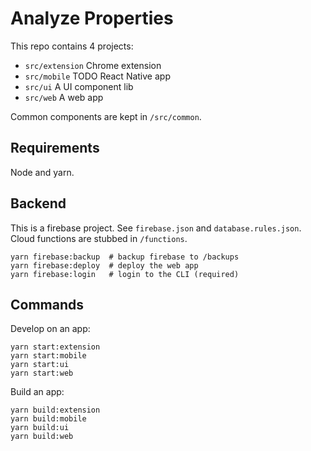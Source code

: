 # Analyze Properties

This repo contains 4 projects:

- `src/extension` Chrome extension
- `src/mobile` TODO React Native app
- `src/ui` A UI component lib
- `src/web` A web app

Common components are kept in `/src/common`.

## Requirements

Node and yarn.

## Backend

This is a firebase project.  See `firebase.json` and `database.rules.json`.  Cloud functions are stubbed in `/functions`.

```
yarn firebase:backup  # backup firebase to /backups
yarn firebase:deploy  # deploy the web app
yarn firebase:login   # login to the CLI (required)
```

## Commands

Develop on an app:
```
yarn start:extension
yarn start:mobile
yarn start:ui
yarn start:web
```

Build an app:
```
yarn build:extension
yarn build:mobile
yarn build:ui
yarn build:web
```
